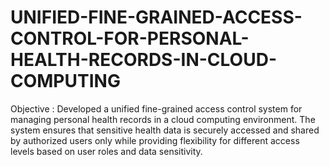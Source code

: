 # UNIFIED-FINE-GRAINED-ACCESS-CONTROL-FOR-PERSONAL-HEALTH-RECORDS-IN-CLOUD-COMPUTING
 Objective : Developed a unified fine-grained access control system for managing personal health records in a  cloud computing environment. The system ensures that sensitive health data is securely accessed and shared  by authorized users only while providing flexibility for different access levels based on user roles and data  sensitivity.
